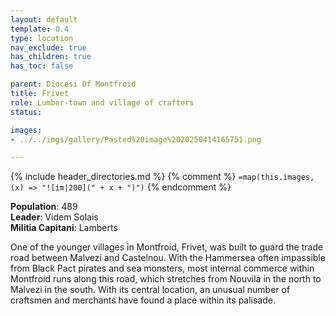 ```yaml
---
layout: default
template: 0.4
type: location
nav_exclude: true
has_children: true
has_toc: false

parent: Diocesi Of Montfroid
title: Frivet
role: Lumber-town and village of crafters
status: 

images: 
- ../../imgs/gallery/Pasted%20image%2020250414165751.png

---
```


{% include header_directories.md %}
{% comment %}
`=map(this.images, (x) => "![im|200](" + x + ")")`
{% endcomment %}

**Population**: 489  
**Leader**: Videm Solais  
**Militia Capitani**: Lamberts  

One of the younger villages in Montfroid, Frivet, was built to guard the trade road between Malvezi and Castelnou.
With the Hammersea often impassible from Black Pact pirates and sea monsters, most internal commerce within Montfroid runs along this road, which stretches from Nouvila in the north to Malvezi in the south.
With its central location, an unusual number of craftsmen and merchants have found a place within its palisade.